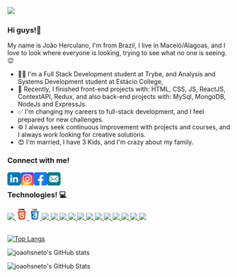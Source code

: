 ![](https://komarev.com/ghpvc/?username=joaohsneto)
### Hi guys!👋
My name is João Herculano, I'm from Brazil, I live in Maceió/Alagoas, and I love to look where everyone is looking, trying to see what no one is seeing.😉

- 👨‍💻 I'm a Full Stack Development student at Trybe, and Analysis and Systems Development student at Estácio College,
- 🚀 Recently, I finished front-end projects with: HTML, CSS, JS, ReactJS, ContextAPI, Redux, and also back-end projects with: MySql, MongoDB, NodeJs and ExpressJs.
- ✅ I'm changing my careers to full-stack development, and I feel prepared for new challenges.
- ⚙️ I always seek continuous improvement with projects and courses, and I always work looking for creative solutions.
- 😍 I'm married, I have 3 Kids, and I'm crazy about my family.

### Connect with me!

[<img align="left" alt="linkedin João Herculano | LinkedIn" width="30px" src="https://raw.githubusercontent.com/edent/SuperTinyIcons/bed6907f8e4f5cb5bb21299b9070f4d7c51098c0/images/svg/linkedin.svg" />][linkedin]
[<img align="left" alt="instagram João Herculano | Instagram" width="30px" src="https://raw.githubusercontent.com/edent/SuperTinyIcons/bed6907f8e4f5cb5bb21299b9070f4d7c51098c0/images/svg/instagram.svg" />][instagram]
[<img align="left" alt="facebook João Herculano | Gmail" width="30px" src="https://raw.githubusercontent.com/edent/SuperTinyIcons/bed6907f8e4f5cb5bb21299b9070f4d7c51098c0/images/svg/facebook.svg" />][facebook]
[<img align="left" alt="e-mail João Herculano | Gmail" width="30px" src="https://raw.githubusercontent.com/edent/SuperTinyIcons/bed6907f8e4f5cb5bb21299b9070f4d7c51098c0/images/svg/email.svg" />][e-mail]

[instagram]: https://www.instagram.com/joaohsneto/
[linkedin]: https://www.linkedin.com/in/joaohsneto/
[e-mail]: mailto:joaohsneto@gmail.com
[facebook]: https://www.facebook.com/joaoherculano.desouzaneto/
<br>
### Technologies! 💻
<a href="https://git-scm.com/" rel="nofollow"> 
      <img src="https://camo.githubusercontent.com/b8ee9fd2e9b26a7265ece6dbc6f5c7449928b84f45a08fe5852d6a8dfd915fb3/68747470733a2f2f6769742d73636d2e636f6d2f696d616765732f6c6f676f732f646f776e6c6f6164732f4769742d49636f6e2d31373838432e706e67" width="5%" data-canonical-src="https://git-scm.com/images/logos/downloads/Git-Icon-1788C.png" style="max-width: 100%;">
</a>
<a href="https://developer.mozilla.org/pt-BR/docs/Web/HTML" rel="nofollow"> 
      <img src="https://raw.githubusercontent.com/github/explore/80688e429a7d4ef2fca1e82350fe8e3517d3494d/topics/html/html.png" width="5%" style="max-width: 100%;">
</a>
<a href="https://developer.mozilla.org/pt-BR/docs/Web/CSS" rel="nofollow"> 
      <img src="https://raw.githubusercontent.com/github/explore/80688e429a7d4ef2fca1e82350fe8e3517d3494d/topics/css/css.png" width="5%" style="max-width: 100%;">
</a>
<a href="https://getbootstrap.com/" rel="nofollow"> 
      <img src="https://camo.githubusercontent.com/ea6a69b5b4a2b84437463a530a8f528145a8104c27ccca04af384a59350383e9/68747470733a2f2f75706c6f61642e77696b696d656469612e6f72672f77696b6970656469612f636f6d6d6f6e732f7468756d622f622f62322f426f6f7473747261705f6c6f676f2e7376672f3235363070782d426f6f7473747261705f6c6f676f2e7376672e706e67" width="5%" data-canonical-src="https://upload.wikimedia.org/wikipedia/commons/thumb/b/b2/Bootstrap_logo.svg/2560px-Bootstrap_logo.svg.png" style="max-width: 100%;">
</a>
<a href="https://developer.mozilla.org/pt-BR/docs/Web/JavaScript" rel="nofollow"> 
      <img src="https://camo.githubusercontent.com/72c27477f91493365e44b44306740892911721464f3f25d5b706c5deab24bfc2/68747470733a2f2f75706c6f61642e77696b696d656469612e6f72672f77696b6970656469612f636f6d6d6f6e732f7468756d622f392f39392f556e6f6666696369616c5f4a6176615363726970745f6c6f676f5f322e7376672f34383070782d556e6f6666696369616c5f4a6176615363726970745f6c6f676f5f322e7376672e706e67" width="5%" data-canonical-src="https://upload.wikimedia.org/wikipedia/commons/thumb/9/99/Unofficial_JavaScript_logo_2.svg/480px-Unofficial_JavaScript_logo_2.svg.png" style="max-width: 100%;">
</a>
<a href="https://pt-br.reactjs.org/" rel="nofollow"> 
      <img src="https://camo.githubusercontent.com/df308f8954edd5c776e0f8a6317c1b29fd938e4a1770dd8ae6f9c3ac9a116e79/68747470733a2f2f75706c6f61642e77696b696d656469612e6f72672f77696b6970656469612f636f6d6d6f6e732f7468756d622f612f61372f52656163742d69636f6e2e7376672f3132383070782d52656163742d69636f6e2e7376672e706e67" width="6%" data-canonical-src="https://upload.wikimedia.org/wikipedia/commons/thumb/a/a7/React-icon.svg/1280px-React-icon.svg.png" style="max-width: 100%;">
</a>
<a href="https://redux.js.org/" rel="nofollow"> 
      <img src="https://camo.githubusercontent.com/9f3994df6aed26c9fa1aaae951a41d5f330b4882fa1ff463ffd06a97b065703f/68747470733a2f2f72656475782e6a732e6f72672f696d672f72656475782d6c6f676f2d6c616e6473636170652e706e67" width="9%" data-canonical-src="https://redux.js.org/img/redux-logo-landscape.png" style="max-width: 100%;">
</a>
<a href="https://pt-br.reactjs.org/docs/hooks-intro.html" rel="nofollow"> 
      <img src="https://camo.githubusercontent.com/f99dd236abc004625954a565d2ff35376f6c4f1bba04001b2e52a41c6422c81e/68747470733a2f2f6d69726f2e6d656469756d2e636f6d2f6d61782f3939322f312a764e78526f49764741495875417244615352596a4c772e706e67" width="10%" data-canonical-src="https://miro.medium.com/max/992/1*vNxRoIvGAIXuArDaSRYjLw.png" style="max-width: 100%;">
</a>
<a href="https://reactrouter.com/" rel="nofollow"> 
      <img src="https://camo.githubusercontent.com/e71305aefee9d9ed7eaee86ef502980226ee843f73567ffa27a380537613adbf/68747470733a2f2f626c6f672e6b6172656e79696e672e636f6d2f7374617469632f62313766326230343930363839373937343161373935383832353061643863622f6e61762d6261722d776974682d646f742e706e67" width="9%" data-canonical-src="https://blog.karenying.com/static/b17f2b049068979741a79588250ad8cb/nav-bar-with-dot.png" style="max-width: 100%;">
</a>
<a href="https://jestjs.io/" rel="nofollow"> 
      <img src="https://camo.githubusercontent.com/2626a14327f0bbe015d04436efe1ce471302cdab8e8be70d2ea95ee62639a85d/68747470733a2f2f7365656b6c6f676f2e636f6d2f696d616765732f4a2f6a6573742d6c6f676f2d463939303145424246372d7365656b6c6f676f2e636f6d2e706e67" width="4%" data-canonical-src="https://seeklogo.com/images/J/jest-logo-F9901EBBF7-seeklogo.com.png" style="max-width: 100%;">
</a>
<a href="https://testing-library.com/docs/react-testing-library/intro" rel="nofollow"> 
      <img src="https://camo.githubusercontent.com/2b16c9129eae8a67b9f8ad00bd2747fc6b5c2834ecf0c46315844bdbad6bb7c4/68747470733a2f2f736d6172746765726d7a2e636f6d2f7374617469632f6d656469612f72656163742d74657374696e672d6c6962726172792e37393339356663352e706e67" width="5%" data-canonical-src="https://smartgermz.com/static/media/react-testing-library.79395fc5.png" style="max-width: 100%;">
</a>
<a href="https://www.mysql.com/" rel="nofollow"> 
      <img src="https://camo.githubusercontent.com/dcd50e292abf57b05c8f6e967f3b801bad48a139315df7354d7d308da5e44f94/68747470733a2f2f746f70706e672e636f6d2f75706c6f6164732f707265766965772f6d7973716c2d6c6f676f2d766563746f722d667265652d646f776e6c6f61642d3131353733393334313036766d7679736b316f76772e706e67" width="5%" data-canonical-src="https://toppng.com/uploads/preview/mysql-logo-vector-free-download-11573934106vmvysk1ovw.png" style="max-width: 100%;">
</a>
<a href="https://www.mongodb.com/pt-br" rel="nofollow"> 
      <img src="https://camo.githubusercontent.com/03cb3c7034c2a3f744fc989e75bb8c4d0d5c0b3f0b6df25e36cca1c9a91ad23b/68747470733a2f2f313030306c6f676f732e6e65742f77702d636f6e74656e742f75706c6f6164732f323032302f30382f4d6f6e676f44422d4c6f676f2e706e67" width="8%" data-canonical-src="https://1000logos.net/wp-content/uploads/2020/08/MongoDB-Logo.png" style="max-width: 100%;">
</a>
<a href="https://nodejs.org/en/" rel="nofollow"> 
      <img src="https://camo.githubusercontent.com/504566ae19e95159a38902450416c3d4581bdbbbdc7e42254434f9943d075120/68747470733a2f2f65372e706e676567672e636f6d2f706e67696d616765732f3330312f3137312f706e672d636c69706172742d6e6f64652d6a732d6a6176617363726970742d736f6674776172652d646576656c6f7065722d636f6d70757465722d69636f6e732d616e67756c61726a732d6f74686572732d6d697363656c6c616e656f75732d746578742d7468756d626e61696c2e706e67" width="4.5%" data-canonical-src="https://e7.pngegg.com/pngimages/301/171/png-clipart-node-js-javascript-software-developer-computer-icons-angularjs-others-miscellaneous-text-thumbnail.png" style="max-width: 100%;">
</a>
<a href="https://expressjs.com/" rel="nofollow"> 
      <img src="https://camo.githubusercontent.com/fad67ff58b4ce7e68b96e7b8a61e5d3f09a4ec8eedb780cde50853c2d1786463/68747470733a2f2f657870726573736a732e636f6d2f696d616765732f657870726573732d66616365626f6f6b2d73686172652e706e67" width="12.5%" data-canonical-src="https://expressjs.com/images/express-facebook-share.png" style="max-width: 100%;">
</a>
<br>
<br>

[![Top Langs](https://github-readme-stats.vercel.app/api/top-langs/?username=joaohsneto)](https://github.com/joaohsneto/github-readme-stats)

![joaohsneto's GitHub stats](https://github-readme-stats.vercel.app/api?username=joaohsneto&theme=react&show_icons=true)

![joaohsneto's GitHub Stats](https://github-readme-streak-stats.herokuapp.com/?user=joaohsneto)
